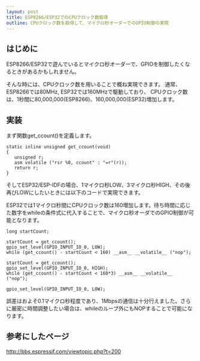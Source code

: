 ```yaml
---
layout: post
title: ESP8266/ESP32でのCPUクロック数取得
outline: CPUクロック数を取得して、マイクロ秒オーダーでのGPIO制御の実現
---
```


## はじめに

ESP8266/ESP32で遊んでいるとマイクロ秒オーダーで、GPIOを制御したくなるときがあるかもしれません。

そんな時には、CPUクロック数を用いることで概ね実現できます。
通常、ESP8266では80MHz, ESP32では160MHzで駆動しており、
CPUクロック数は、1秒間に80,000,000(ESP8266)、160,000,000(ESP32)増加します。


## 実装
まず関数get_ccount()を定義します。
```
static inline unsigned get_ccount(void)
{
   unsigned r;
   asm volatile ("rsr %0, ccount" : "=r"(r));
   return r;
}
```

そしてESP32/ESP-IDFの場合、1マイクロ秒LOW、3マイクロ秒HIGH、その後再びLOWにしたいときには以下のコードで実現できます。

ESP32では1マイクロ秒間にCPUクロック数は160増加します。待ち時間に応じた数字をwhileの条件式に代入することで、マイクロ秒オーダでのGPIO制御が可能となります。

```
long startCount;

startCount = get_ccount();
gpio_set_level(GPIO_INPUT_IO_0, LOW);
while (get_ccount() - startCount < 160) __asm__ __volatile__ ("nop");

startCount = get_ccount();
gpio_set_level(GPIO_INPUT_IO_0, HIGH);
while (get_ccount() - startCount < 160*3) __asm__ __volatile__ ("nop");

gpio_set_level(GPIO_INPUT_IO_0, LOW);
```

誤差はおよそ0.1マイクロ秒程度であり、1Mbpsの通信は十分行えました。さらに厳密に時間調整したい場合は、whileのループ外にもNOPすることで可能になります。

## 参考にしたページ
http://bbs.espressif.com/viewtopic.php?t=200